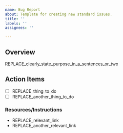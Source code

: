 ```yaml
---
name: Bug Report
about: Template for creating new standard issues.
title: ''
labels: ''
assignees: ''

---
```


## Overview
REPLACE_clearly_state_purpose_in_a_sentences_or_two

## Action Items
- [ ] REPLACE_thing_to_do
- [ ] REPLACE_another_thing_to_do

### Resources/Instructions
- REPLACE_relevant_link
- REPLACE_another_relevant_link
